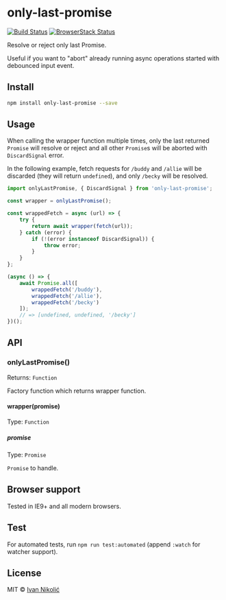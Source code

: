 # only-last-promise

[![Build Status][ci-img]][ci]
[![BrowserStack Status][browserstack-img]][browserstack]

Resolve or reject only last Promise.

Useful if you want to "abort" already running async operations started with
debounced input event.

## Install

```sh
npm install only-last-promise --save
```

## Usage

When calling the wrapper function multiple times, only the last returned
`Promise` will resolve or reject and all other `Promise`s will be aborted with
`DiscardSignal` error.

In the following example, fetch requests for `/buddy` and `/allie` will be
discarded (they will return `undefined`), and only `/becky` will be resolved.

```js
import onlyLastPromise, { DiscardSignal } from 'only-last-promise';

const wrapper = onlyLastPromise();

const wrappedFetch = async (url) => {
	try {
		return await wrapper(fetch(url));
	} catch (error) {
		if (!(error instanceof DiscardSignal)) {
			throw error;
		}
	}
};

(async () => {
	await Promise.all([
		wrappedFetch('/buddy'),
		wrappedFetch('/allie'),
		wrappedFetch('/becky')
	]);
	// => [undefined, undefined, '/becky']
})();
```

## API

### onlyLastPromise()

Returns: `Function`

Factory function which returns wrapper function.

#### wrapper(promise)

Type: `Function`

##### promise

Type: `Promise`

`Promise` to handle.

## Browser support

Tested in IE9+ and all modern browsers.

## Test

For automated tests, run `npm run test:automated` (append `:watch` for watcher
support).

## License

MIT © [Ivan Nikolić](http://ivannikolic.com)

<!-- prettier-ignore-start -->

[ci]: https://travis-ci.com/niksy/only-last-promise
[ci-img]: https://travis-ci.com/niksy/only-last-promise.svg?branch=master
[browserstack]: https://www.browserstack.com/
[browserstack-img]: https://www.browserstack.com/automate/badge.svg?badge_key=bktwN1F3c2UwZThjaVBTOFpFSUZCR3FFTDNUeVh1Z0Y1UzVwQ081R1BNTT0tLVpPcEJMNk5hUzRDUGRjU1pWOE1leUE9PQ==--0bba593c68b36b11cece1050c8cc28f514218c64

<!-- prettier-ignore-end -->
